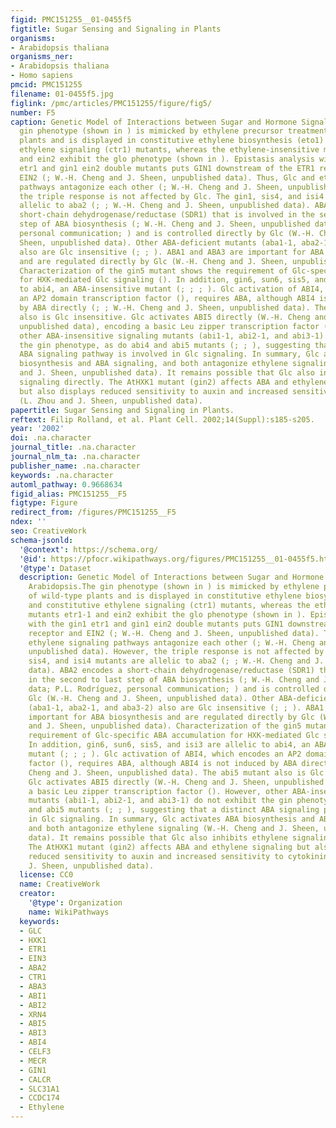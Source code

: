 ```yaml
---
figid: PMC151255__01-0455f5
figtitle: Sugar Sensing and Signaling in Plants
organisms:
- Arabidopsis thaliana
organisms_ner:
- Arabidopsis thaliana
- Homo sapiens
pmcid: PMC151255
filename: 01-0455f5.jpg
figlink: /pmc/articles/PMC151255/figure/fig5/
number: F5
caption: Genetic Model of Interactions between Sugar and Hormone Signaling in Arabidopsis.The
  gin phenotype (shown in ) is mimicked by ethylene precursor treatment of wild-type
  plants and is displayed in constitutive ethylene biosynthesis (eto1) and constitutive
  ethylene signaling (ctr1) mutants, whereas the ethylene-insensitive mutants etr1-1
  and ein2 exhibit the glo phenotype (shown in ). Epistasis analysis with the gin1
  etr1 and gin1 ein2 double mutants puts GIN1 downstream of the ETR1 receptor and
  EIN2 (; W.-H. Cheng and J. Sheen, unpublished data). Thus, Glc and ethylene signaling
  pathways antagonize each other (; W.-H. Cheng and J. Sheen, unpublished data). However,
  the triple response is not affected by Glc. The gin1, sis4, and isi4 mutants are
  allelic to aba2 (; ; W.-H. Cheng and J. Sheen, unpublished data). ABA2 encodes a
  short-chain dehydrogenase/reductase (SDR1) that is involved in the second to last
  step of ABA biosynthesis (; W.-H. Cheng and J. Sheen, unpublished data; P.L. Rodríguez,
  personal communication; ) and is controlled directly by Glc (W.-H. Cheng and J.
  Sheen, unpublished data). Other ABA-deficient mutants (aba1-1, aba2-1, and aba3-2)
  also are Glc insensitive (; ; ). ABA1 and ABA3 are important for ABA biosynthesis
  and are regulated directly by Glc (W.-H. Cheng and J. Sheen, unpublished data).
  Characterization of the gin5 mutant shows the requirement of Glc-specific ABA accumulation
  for HXK-mediated Glc signaling (). In addition, gin6, sun6, sis5, and isi3 are allelic
  to abi4, an ABA-insensitive mutant (; ; ; ). Glc activation of ABI4, which encodes
  an AP2 domain transcription factor (), requires ABA, although ABI4 is not induced
  by ABA directly (; ; W.-H. Cheng and J. Sheen, unpublished data). The abi5 mutant
  also is Glc insensitive. Glc activates ABI5 directly (W.-H. Cheng and J. Sheen,
  unpublished data), encoding a basic Leu zipper transcription factor (). However,
  other ABA-insensitive signaling mutants (abi1-1, abi2-1, and abi3-1) do not exhibit
  the gin phenotype, as do abi4 and abi5 mutants (; ; ), suggesting that a distinct
  ABA signaling pathway is involved in Glc signaling. In summary, Glc activates ABA
  biosynthesis and ABA signaling, and both antagonize ethylene signaling (W.-H. Cheng
  and J. Sheen, unpublished data). It remains possible that Glc also inhibits ethylene
  signaling directly. The AtHXK1 mutant (gin2) affects ABA and ethylene signaling
  but also displays reduced sensitivity to auxin and increased sensitivity to cytokinin
  (L. Zhou and J. Sheen, unpublished data).
papertitle: Sugar Sensing and Signaling in Plants.
reftext: Filip Rolland, et al. Plant Cell. 2002;14(Suppl):s185-s205.
year: '2002'
doi: .na.character
journal_title: .na.character
journal_nlm_ta: .na.character
publisher_name: .na.character
keywords: .na.character
automl_pathway: 0.9668634
figid_alias: PMC151255__F5
figtype: Figure
redirect_from: /figures/PMC151255__F5
ndex: ''
seo: CreativeWork
schema-jsonld:
  '@context': https://schema.org/
  '@id': https://pfocr.wikipathways.org/figures/PMC151255__01-0455f5.html
  '@type': Dataset
  description: Genetic Model of Interactions between Sugar and Hormone Signaling in
    Arabidopsis.The gin phenotype (shown in ) is mimicked by ethylene precursor treatment
    of wild-type plants and is displayed in constitutive ethylene biosynthesis (eto1)
    and constitutive ethylene signaling (ctr1) mutants, whereas the ethylene-insensitive
    mutants etr1-1 and ein2 exhibit the glo phenotype (shown in ). Epistasis analysis
    with the gin1 etr1 and gin1 ein2 double mutants puts GIN1 downstream of the ETR1
    receptor and EIN2 (; W.-H. Cheng and J. Sheen, unpublished data). Thus, Glc and
    ethylene signaling pathways antagonize each other (; W.-H. Cheng and J. Sheen,
    unpublished data). However, the triple response is not affected by Glc. The gin1,
    sis4, and isi4 mutants are allelic to aba2 (; ; W.-H. Cheng and J. Sheen, unpublished
    data). ABA2 encodes a short-chain dehydrogenase/reductase (SDR1) that is involved
    in the second to last step of ABA biosynthesis (; W.-H. Cheng and J. Sheen, unpublished
    data; P.L. Rodríguez, personal communication; ) and is controlled directly by
    Glc (W.-H. Cheng and J. Sheen, unpublished data). Other ABA-deficient mutants
    (aba1-1, aba2-1, and aba3-2) also are Glc insensitive (; ; ). ABA1 and ABA3 are
    important for ABA biosynthesis and are regulated directly by Glc (W.-H. Cheng
    and J. Sheen, unpublished data). Characterization of the gin5 mutant shows the
    requirement of Glc-specific ABA accumulation for HXK-mediated Glc signaling ().
    In addition, gin6, sun6, sis5, and isi3 are allelic to abi4, an ABA-insensitive
    mutant (; ; ; ). Glc activation of ABI4, which encodes an AP2 domain transcription
    factor (), requires ABA, although ABI4 is not induced by ABA directly (; ; W.-H.
    Cheng and J. Sheen, unpublished data). The abi5 mutant also is Glc insensitive.
    Glc activates ABI5 directly (W.-H. Cheng and J. Sheen, unpublished data), encoding
    a basic Leu zipper transcription factor (). However, other ABA-insensitive signaling
    mutants (abi1-1, abi2-1, and abi3-1) do not exhibit the gin phenotype, as do abi4
    and abi5 mutants (; ; ), suggesting that a distinct ABA signaling pathway is involved
    in Glc signaling. In summary, Glc activates ABA biosynthesis and ABA signaling,
    and both antagonize ethylene signaling (W.-H. Cheng and J. Sheen, unpublished
    data). It remains possible that Glc also inhibits ethylene signaling directly.
    The AtHXK1 mutant (gin2) affects ABA and ethylene signaling but also displays
    reduced sensitivity to auxin and increased sensitivity to cytokinin (L. Zhou and
    J. Sheen, unpublished data).
  license: CC0
  name: CreativeWork
  creator:
    '@type': Organization
    name: WikiPathways
  keywords:
  - GLC
  - HXK1
  - ETR1
  - EIN3
  - ABA2
  - CTR1
  - ABA3
  - ABI1
  - ABI2
  - XRN4
  - ABI5
  - ABI3
  - ABI4
  - CELF3
  - MECR
  - GIN1
  - CALCR
  - SLC31A1
  - CCDC174
  - Ethylene
---
```

